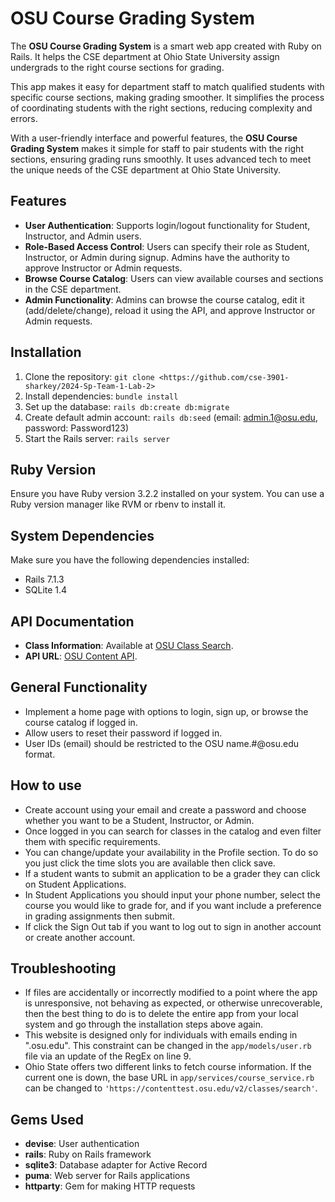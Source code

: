 # OSU Course Grading System

The **OSU Course Grading System** is a smart web app created with Ruby on Rails. It helps the CSE department at Ohio State University assign undergrads to the right course sections for grading.

This app makes it easy for department staff to match qualified students with specific course sections, making grading smoother. It simplifies the process of coordinating students with the right sections, reducing complexity and errors.

With a user-friendly interface and powerful features, the **OSU Course Grading System** makes it simple for staff to pair students with the right sections, ensuring grading runs smoothly. It uses advanced tech to meet the unique needs of the CSE department at Ohio State University.

## Features

- **User Authentication**: Supports login/logout functionality for Student, Instructor, and Admin users.
- **Role-Based Access Control**: Users can specify their role as Student, Instructor, or Admin during signup. Admins have the authority to approve Instructor or Admin requests.
- **Browse Course Catalog**: Users can view available courses and sections in the CSE department.
- **Admin Functionality**: Admins can browse the course catalog, edit it (add/delete/change), reload it using the API, and approve Instructor or Admin requests.

## Installation

1. Clone the repository: `git clone <https://github.com/cse-3901-sharkey/2024-Sp-Team-1-Lab-2>`
2. Install dependencies: `bundle install`
3. Set up the database: `rails db:create db:migrate`
4. Create default admin account: `rails db:seed` (email: admin.1@osu.edu, password: Password123)
5. Start the Rails server: `rails server`

## Ruby Version

Ensure you have Ruby version 3.2.2 installed on your system. You can use a Ruby version manager like RVM or rbenv to install it.

## System Dependencies

Make sure you have the following dependencies installed:

- Rails 7.1.3
- SQLite 1.4

## API Documentation

- **Class Information**: Available at [OSU Class Search](https://class-search-api.osu.edu/v1/classes/search).
- **API URL**: [OSU Content API](https://content.osu.edu/v2/classes/search).

## General Functionality

- Implement a home page with options to login, sign up, or browse the course catalog if logged in.
- Allow users to reset their password if logged in.
- User IDs (email) should be restricted to the OSU name.#@osu.edu format.

## How to use

- Create account using your email and create a password and choose whether you want to be a Student, Instructor, or Admin.
- Once logged in you can search for classes in the catalog and even filter them with specific requirements.
- You can change/update your availability in the Profile section. To do so you just click the time slots you are available then click save.
- If a student wants to submit an application to be a grader they can click on Student Applications.
- In Student Applications you should input your phone number, select the course you would like to grade for, and if you want include a preference in grading assignments then submit.
- If click the Sign Out tab if you want to log out to sign in another account or create another account.

## Troubleshooting

- If files are accidentally or incorrectly modified to a point where the app is unresponsive, not behaving as expected, or otherwise unrecoverable, then the best thing to do is to delete the entire app from your local system and go through the installation steps above again.
- This website is designed only for individuals with emails ending in ".osu.edu". This constraint can be changed in the `app/models/user.rb` file via an update of the RegEx on line 9.
- Ohio State offers two different links to fetch course information. If the current one is down, the base URL in `app/services/course_service.rb` can be changed to `'https://contenttest.osu.edu/v2/classes/search'`.

## Gems Used

- **devise**: User authentication
- **rails**: Ruby on Rails framework
- **sqlite3**: Database adapter for Active Record
- **puma**: Web server for Rails applications
- **httparty**: Gem for making HTTP requests